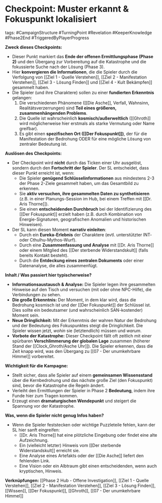 # Checkpoint: Muster erkannt & Fokuspunkt lokalisiert

tags: #CampaignStructure #TurningPoint #Revelation #KeeperKnowledge #Phase2End #TriggeredByPlayerProgress

**Zweck dieses Checkpoints:**
*   Dieser Punkt markiert das **Ende der offenen Ermittlungsphase (Phase 2)** und den Übergang zur Vorbereitung auf die Katastrophe und die fokussierte Suche nach der Lösung (Phase 3).
*   Hier **konvergieren die Informationen**, die die Spieler durch die Verfolgung von [[Ziel 1 - Quelle Verstehen]], [[Ziel 2 - Manifestation Verstehen]], [[Ziel 3 - Lösung Finden]] und [[Ziel 4 - Kult Bekämpfen]] gesammelt haben.
*   Die Spieler (und ihre Charaktere) sollen zu einer **fundierten Erkenntnis** gelangen:
    1.  Die verschiedenen Phänomene ([[Die Asche]], Verfall, Wahnsinn, Realitätsverzerrungen) sind **Teil eines größeren, zusammenhängenden Problems**.
    2.  Die Quelle ist wahrscheinlich **kosmisch/außerweltlich** ([[Ghroth]] wird möglicherweise hier erstmals als starke Vermutung oder Name greifbar).
    3.  Es gibt einen **spezifischen Ort ([[Der Fokuspunkt]])**, der für die Manifestation der Bedrohung ODER für eine mögliche Lösung von zentraler Bedeutung ist.

**Auslösen des Checkpoints:**
*   Der Checkpoint wird **nicht** durch das Ticken einer Uhr ausgelöst, sondern durch den **Fortschritt der Spieler**. Der SL entscheidet, dass dieser Punkt erreicht ist, wenn:
    *   Die Spieler **genügend Schlüsselinformationen** aus mindestens 2-3 der Phase 2-Ziele gesammelt haben, um das Gesamtbild zu erkennen.
    *   Sie **aktiv versuchen, ihre gesammelten Daten zu synthetisieren** (z.B. in einer Planungs-Session im Hub, bei einem Treffen mit [[Dr. Aris Thorne]]).
    *   Sie einen **entscheidenden Durchbruch** bei der Identifizierung des [[Der Fokuspunkt]] erzielt haben (z.B. durch Kombination von Energie-Signaturen, geografischen Anomalien und historischen Hinweisen).
*   Der SL kann diesen Moment **narrativ einleiten**:
    *   Durch ein **Eureka-Erlebnis** der Charaktere (evtl. unterstützter INT- oder Cthulhu-Mythos-Wurf).
    *   Durch eine **Zusammenfassung und Analyse** mit [[Dr. Aris Thorne]] oder einem Mitglied des [[Der sterbende Widerstandskult]] (falls bereits Kontakt besteht).
    *   Durch die **Entdeckung eines zentralen Dokuments** oder einer Datenanalyse, die alles zusammenfügt.

**Inhalt / Was passiert hier typischerweise?**
*   **Informationsaustausch & Analyse:** Die Spieler legen ihre gesammelten Hinweise auf den Tisch und versuchen (mit oder ohne NPC-Hilfe), die Verbindungen zu sehen.
*   **Die große Erkenntnis:** Der Moment, in dem klar wird, dass die Bedrohung kosmisch ist und der [[Der Fokuspunkt]] der Schlüssel ist. Dies sollte ein bedeutsamer (und wahrscheinlich SAN-kostender) Moment sein.
*   **Neue Dringlichkeit:** Mit der Erkenntnis der wahren Natur der Bedrohung und der Bedeutung des Fokuspunktes steigt die Dringlichkeit. Die Spieler wissen jetzt, *wohin* sie (letztendlich) müssen und *warum*.
*   **Vorbote der Katastrophe:** Dieser Checkpoint fällt oft zeitlich mit einer spürbaren **Verschlimmerung der globalen Lage** zusammen (höherer Stand der [[Clock_Ghroth/Asche Uhr]]). Die Spieler erkennen, dass die Zeit knapp wird, was den Übergang zu [[07 - Der unumkehrbare Himmel]] vorbereitet.

**Wichtigkeit für die Kampagne:**
*   Stellt sicher, dass alle Spieler auf einem **gemeinsamen Wissensstand** über die Kernbedrohung und das nächste große Ziel (den Fokuspunkt) sind, bevor die Katastrophe die Regeln ändert.
*   Verleiht den Ermittlungen der Spieler in Phase 2 **Bedeutung**, indem ihre Funde hier zum Tragen kommen.
*   Erzeugt einen **dramaturgischen Wendepunkt** und steigert die Spannung vor der Katastrophe.

**Was, wenn die Spieler nicht genug Infos haben?**
*   Wenn die Spieler feststecken oder wichtige Puzzleteile fehlen, kann der SL hier sanft eingreifen:
    *   [[Dr. Aris Thorne]] hat eine plötzliche Eingebung oder findet eine alte Aufzeichnung.
    *   Ein (vielleicht letzter) Hinweis vom [[Der sterbende Widerstandskult]] erreicht sie.
    *   Eine Analyse eines Artefakts oder der [[Die Asche]] liefert den fehlenden Link.
    *   Eine Vision oder ein Albtraum gibt einen entscheidenden, wenn auch kryptischen, Hinweis.

**Verknüpfungen:** [[Phase 2 Hub - Offene Investigation]], [[Ziel 1 - Quelle Verstehen]], [[Ziel 2 - Manifestation Verstehen]], [[Ziel 3 - Lösung Finden]], [[Wissen]], [[Der Fokuspunkt]], [[Ghroth]], [[07 - Der unumkehrbare Himmel]]